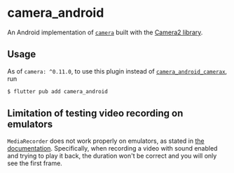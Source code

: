 # camera_android

An Android implementation of [`camera`][1] built with the [Camera2 library][4].

## Usage

As of `camera: ^0.11.0`, to use this plugin instead of [`camera_android_camerax`][3],
run

```sh
$ flutter pub add camera_android
```

## Limitation of testing video recording on emulators

`MediaRecorder` does not work properly on emulators, as stated in [the documentation][5]. Specifically,
when recording a video with sound enabled and trying to play it back, the duration won't be correct and
you will only see the first frame.

[1]: https://pub.dev/packages/camera
[2]: https://flutter.dev/to/endorsed-federated-plugin
[3]: https://pub.dev/packages/camera_android_camerax
[4]: https://developer.android.com/media/camera/camera2
[5]: https://developer.android.com/reference/android/media/MediaRecorder
